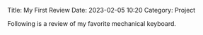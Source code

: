 Title: My First Review
Date: 2023-02-05 10:20
Category: Project

Following is a review of my favorite mechanical keyboard.

